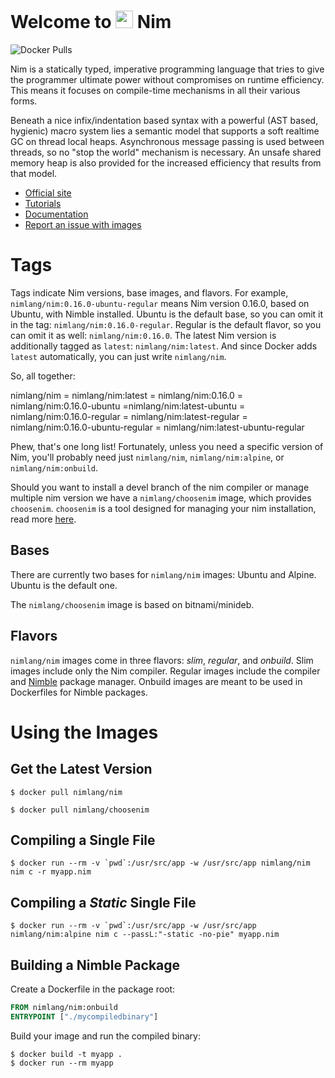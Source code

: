 # Welcome to <img src="https://raw.githubusercontent.com/nim-lang/assets/master/Art/logo-crown.png" height="28px"/> Nim

![Docker Pulls](https://img.shields.io/docker/pulls/nimlang/nim?logo=nim)

Nim is a statically typed, imperative programming language that tries to give the programmer ultimate power without compromises on runtime efficiency. This means it focuses on compile-time mechanisms in all their various forms.

Beneath a nice infix/indentation based syntax with a powerful (AST based, hygienic) macro system lies a semantic model that supports a soft realtime GC on thread local heaps. Asynchronous message passing is used between threads,
so no "stop the world" mechanism is necessary. An unsafe shared memory heap is also provided for the increased efficiency that results from that model.

- [Official site](http://nim-lang.org)
- [Tutorials](http://nim-lang.org/learn.html)
- [Documentation](http://nim-lang.org/documentation.html)
- [Report an issue with images](https://github.com/nim-lang/docker-images/issues/new)

# Tags

Tags indicate Nim versions, base images, and flavors. For example, `nimlang/nim:0.16.0-ubuntu-regular` means Nim version 0.16.0, based on Ubuntu, with Nimble installed. Ubuntu is the default base, so you can omit it in the tag: `nimlang/nim:0.16.0-regular`. Regular is the default flavor, so you can omit it as well: `nimlang/nim:0.16.0`. The latest Nim version is additionally tagged as `latest`: `nimlang/nim:latest`. And since Docker adds `latest` automatically, you can just write `nimlang/nim`.

So, all together:

nimlang/nim = nimlang/nim:latest = nimlang/nim:0.16.0 = nimlang/nim:0.16.0-ubuntu =nimlang/nim:latest-ubuntu = nimlang/nim:0.16.0-regular = nimlang/nim:latest-regular = nimlang/nim:0.16.0-ubuntu-regular = nimlang/nim:latest-ubuntu-regular

Phew, that's one long list! Fortunately, unless you need a specific version of Nim, you'll probably need just `nimlang/nim`, `nimlang/nim:alpine`, or `nimlang/nim:onbuild`.

Should you want to install a devel branch of the nim compiler or manage multiple nim version we have a `nimlang/choosenim` image, which provides `choosenim`. `choosenim` is a tool designed for managing your nim installation, read more [here](https://github.com/nim-lang/choosenim).
## Bases

There are currently two bases for `nimlang/nim` images: Ubuntu and Alpine. Ubuntu is the default one.

The `nimlang/choosenim` image is based on bitnami/minideb.

## Flavors

`nimlang/nim` images come in three flavors: *slim*, *regular*, and *onbuild*. Slim images include only the Nim compiler. Regular images include the compiler and [Nimble](https://github.com/nim-lang/nimble) package manager. 
Onbuild images are meant to be used in Dockerfiles for Nimble packages.

# Using the Images

## Get the Latest Version

```shell
$ docker pull nimlang/nim
```

```shell
$ docker pull nimlang/choosenim
```

## Compiling a Single File

```shell
$ docker run --rm -v `pwd`:/usr/src/app -w /usr/src/app nimlang/nim nim c -r myapp.nim
```

## Compiling a *Static* Single File

```shell
$ docker run --rm -v `pwd`:/usr/src/app -w /usr/src/app nimlang/nim:alpine nim c --passL:"-static -no-pie" myapp.nim
```

## Building a Nimble Package

Create a Dockerfile in the package root:

```dockerfile
FROM nimlang/nim:onbuild
ENTRYPOINT ["./mycompiledbinary"]
```

Build your image and run the compiled binary:

```shell
$ docker build -t myapp .
$ docker run --rm myapp
```


